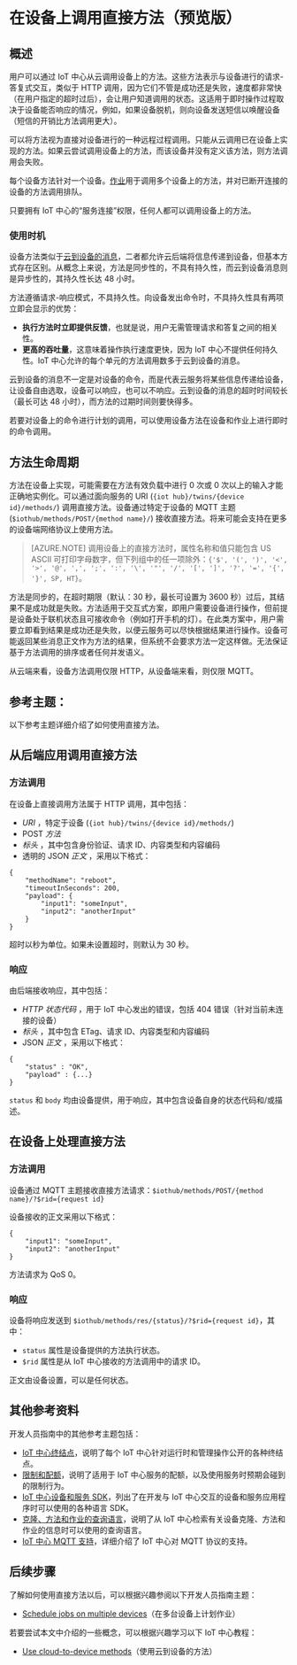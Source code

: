 <properties
 pageTitle="开发人员指南 - 直接方法 | Azure"
 description="Azure IoT 中心开发人员指南 - 使用直接方法调用设备上的代码"
 services="iot-hub"
 documentationCenter=".net"
 authors="nberdy"
 manager="timlt"
 editor=""/>  


<tags
 ms.service="iot-hub"
 ms.devlang="multiple"
 ms.topic="article"
 ms.tgt_pltfrm="na"
 ms.workload="na"
 ms.date="09/30/2016" 
 ms.author="nberdy"
 wacn.date="11/07/2016"/>  


# 在设备上调用直接方法（预览版）

## 概述

用户可以通过 IoT 中心从云调用设备上的方法。这些方法表示与设备进行的请求-答复式交互，类似于 HTTP 调用，因为它们不管是成功还是失败，速度都非常快（在用户指定的超时过后），会让用户知道调用的状态。这适用于即时操作过程取决于设备能否响应的情况，例如，如果设备脱机，则向设备发送短信以唤醒设备（短信的开销比方法调用更大）。

可以将方法视为直接对设备进行的一种远程过程调用。只能从云调用已在设备上实现的方法。如果云尝试调用设备上的方法，而该设备并没有定义该方法，则方法调用会失败。

每个设备方法针对一个设备。[作业][lnk-devguide-jobs]用于调用多个设备上的方法，并对已断开连接的设备的方法调用排队。

只要拥有 IoT 中心的“服务连接”权限，任何人都可以调用设备上的方法。

### 使用时机

设备方法类似于[云到设备的消息][lnk-devguide-messages]，二者都允许云后端将信息传递到设备，但基本方式存在区别。从概念上来说，方法是同步性的，不具有持久性，而云到设备消息则是异步性的，其持久性长达 48 小时。

方法遵循请求-响应模式，不具持久性。向设备发出命令时，不具持久性具有两项立即会显示的优势：

- **执行方法时立即提供反馈**，也就是说，用户无需管理请求和答复之间的相关性。
- **更高的吞吐量**，这意味着操作执行速度更快，因为 IoT 中心不提供任何持久性。IoT 中心允许的每个单元的方法调用数多于云到设备的消息。

云到设备的消息不一定是对设备的命令，而是代表云服务将某些信息传递给设备，让设备自由选取，设备可以响应，也可以不响应。云到设备的消息的超时时间较长（最长可达 48 小时），而方法的过期时间则要快得多。

若要对设备上的命令进行计划的调用，可以使用设备方法在设备和作业上进行即时的命令调用。

## 方法生命周期

方法在设备上实现，可能需要在方法有效负载中进行 0 次或 0 次以上的输入才能正确地实例化。可以通过面向服务的 URI (`{iot hub}/twins/{device id}/methods/`) 调用直接方法。设备通过特定于设备的 MQTT 主题 (`$iothub/methods/POST/{method name}/`) 接收直接方法。将来可能会支持在更多的设备端网络协议上使用方法。

> [AZURE.NOTE] 调用设备上的直接方法时，属性名称和值只能包含 US ASCII 可打印字母数字，但下列组中的任一项除外：``{'$', '(', ')', '<', '>', '@', ',', ';', ':', '\', '"', '/', '[', ']', '?', '=', '{', '}', SP, HT}``。

方法是同步的，在超时期限（默认：30 秒，最长可设置为 3600 秒）过后，其结果不是成功就是失败。方法适用于交互式方案，即用户需要设备进行操作，但前提是设备处于联机状态且可接收命令（例如打开手机的灯）。在此类方案中，用户需要立即看到结果是成功还是失败，以便云服务可以尽快根据结果进行操作。设备可能返回某些消息正文作为方法的结果，但系统不会要求方法一定这样做。无法保证基于方法调用的排序或者任何并发语义。

从云端来看，设备方法调用仅限 HTTP，从设备端来看，则仅限 MQTT。

## 参考主题：

以下参考主题详细介绍了如何使用直接方法。

## 从后端应用调用直接方法

### 方法调用

在设备上直接调用方法属于 HTTP 调用，其中包括：

- *URI* ，特定于设备 (`{iot hub}/twins/{device id}/methods/`)
- POST *方法* 
- *标头* ，其中包含身份验证、请求 ID、内容类型和内容编码
- 透明的 JSON *正文* ，采用以下格式：

```
{
    "methodName": "reboot",
    "timeoutInSeconds": 200,
    "payload": {
        "input1": "someInput",
        "input2": "anotherInput"
    }
}
```

  超时以秒为单位。如果未设置超时，则默认为 30 秒。
  
### 响应

由后端接收响应，其中包括：

- *HTTP 状态代码* ，用于 IoT 中心发出的错误，包括 404 错误（针对当前未连接的设备）
- *标头* ，其中包含 ETag、请求 ID、内容类型和内容编码
- JSON *正文* ，采用以下格式：

```
{
    "status" : "OK",
    "payload" : {...}
}
```
  
   `status` 和 `body` 均由设备提供，用于响应，其中包含设备自身的状态代码和/或描述。

## 在设备上处理直接方法

### 方法调用

设备通过 MQTT 主题接收直接方法请求：`$iothub/methods/POST/{method name}/?$rid={request id}`

设备接收的正文采用以下格式：

```
{
    "input1": "someInput",
    "input2": "anotherInput"
}
```

方法请求为 QoS 0。

### 响应

设备将响应发送到 `$iothub/methods/res/{status}/?$rid={request id}`，其中：

 - `status` 属性是设备提供的方法执行状态。
 - `$rid` 属性是从 IoT 中心接收的方法调用中的请求 ID。

正文由设备设置，可以是任何状态。

## 其他参考资料

开发人员指南中的其他参考主题包括：

- [IoT 中心终结点][lnk-endpoints]，说明了每个 IoT 中心针对运行时和管理操作公开的各种终结点。
- [限制和配额][lnk-quotas]，说明了适用于 IoT 中心服务的配额，以及使用服务时预期会碰到的限制行为。
- [IoT 中心设备和服务 SDK][lnk-sdks]，列出了在开发与 IoT 中心交互的设备和服务应用程序时可以使用的各种语言 SDK。
- [克隆、方法和作业的查询语言][lnk-query]，说明了从 IoT 中心检索有关设备克隆、方法和作业的信息时可以使用的查询语言。
- [IoT 中心 MQTT 支持][lnk-devguide-mqtt]，详细介绍了 IoT 中心对 MQTT 协议的支持。

## 后续步骤

了解如何使用直接方法以后，可以根据兴趣参阅以下开发人员指南主题：

- [Schedule jobs on multiple devices][lnk-devguide-jobs]（在多台设备上计划作业）

若要尝试本文中介绍的一些概念，可以根据兴趣学习以下 IoT 中心教程：

- [Use cloud-to-device methods][lnk-methods-tutorial]（使用云到设备的方法）

<!-- links and images -->


[lnk-endpoints]: /documentation/articles/iot-hub-devguide-endpoints/
[lnk-quotas]: /documentation/articles/iot-hub-devguide-quotas-throttling/
[lnk-sdks]: /documentation/articles/iot-hub-devguide-sdks/
[lnk-query]: /documentation/articles/iot-hub-devguide-query-language/
[lnk-devguide-mqtt]: /documentation/articles/iot-hub-mqtt-support/

[lnk-devguide-jobs]: /documentation/articles/iot-hub-devguide-jobs/
[lnk-methods-tutorial]: /documentation/articles/iot-hub-c2d-methods/
[lnk-devguide-messages]: /documentation/articles/iot-hub-devguide-messaging/

<!---HONumber=Mooncake_1031_2016-->
